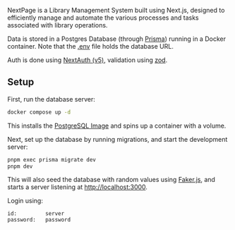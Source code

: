 NextPage is a Library Management System built using Next.js, designed to efficiently manage and automate the various processes and tasks associated with library operations.

Data is stored in a Postgres Database (through [Prisma](https://www.prisma.io/)) running in a Docker container. Note that the [.env](/.env) file holds the database URL.

Auth is done using [NextAuth (v5)](https://authjs.dev/), validation using [zod](https://zod.dev/). 

## Setup

First, run the database server:

```bash
docker compose up -d
```

This installs the [PostgreSQL Image](https://hub.docker.com/_/postgres) and spins up a container with a volume.

Next, set up the database by running migrations, and start the development server: 

```bash
pnpm exec prisma migrate dev
pnpm dev
```

This will also seed the database with random values using [Faker.js](https://fakerjs.dev/), and starts a server listening at [http://localhost:3000](http://localhost:3000).

Login using:

```
id:         server
password:   password
```
